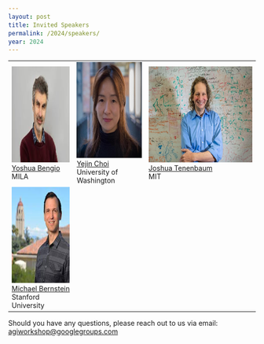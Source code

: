 ```yaml
---
layout: post
title: Invited Speakers
permalink: /2024/speakers/
year: 2024
---
```


<table>
  <tr>
    <td> 
      <img src="/images/people/YoshuaBengio.jpg?raw=true" alt="1" width=150px height=195px><br/>
      <a href="https://yoshuabengio.org">Yoshua Bengio</a><br/>
      MILA
    </td>
    <td> 
      <img src="/images/people/YejinChoi.jpg?raw=true" alt="1" width=150px height=195px><br/>
      <a href="https://homes.cs.washington.edu/~yejin/">Yejin Choi</a><br/>
      University of Washington
    </td>
    <td> 
      <img src="/images/people/JoshuaTenenbaum.jpg?raw=true" alt="1" width=auto height=195px><br/>
      <a href="https://web.mit.edu/cocosci/josh.html">Joshua Tenenbaum</a><br/>
      MIT
    </td>
  </tr> 
  <tr>
    <td> 
      <img src="/images/people/MichaelBernstein.jpg?raw=true" alt="1" width=150px height=195px><br/>
      <a href="https://profiles.stanford.edu/michael-bernstein">Michael Bernstein</a><br/>
      Stanford University
    </td>
  </tr> 
</table>


Should you have any questions, please reach out to us via email:<br>
[agiworkshop@googlegroups.com](mailto:agiworkshop@googlegroups.com)
